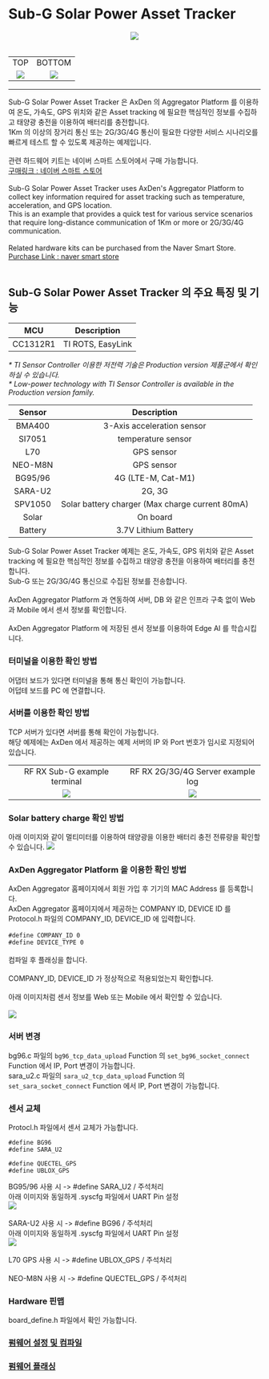 # Sub-G Solar Power Asset Tracker
<div align="center">
<img src="./asset/main_image.png">
</div>
<br>
<table>
<tr>
<tr align="center">
  <td>TOP</td>
  <td>BOTTOM</td>
</tr>
  <tr align="center">
    <td><img src="./asset/Asset_tracker_PCB_TOP_FLAT.jpeg"></td>
    <td><img src="./asset/Asset_tracker_PCB_BTM_FLAT.jpeg"></td>
  </tr>
</table>

-------------------------

Sub-G Solar Power Asset Tracker 은 AxDen 의 Aggregator Platform 를 이용하여 온도, 가속도, GPS 위치와 같은 Asset tracking 에 필요한 핵심적인 정보를 수집하고 태양광 충전을 이용하여 배터리를 충전합니다.
<br>
1Km 의 이상의 장거리 통신 또는 2G/3G/4G 통신이 필요한 다양한 서비스 시나리오를 빠르게 테스트 할 수 있도록 제공하는 예제입니다.
<br>
<br>
관련 하드웨어 키트는 네이버 스마트 스토어에서 구매 가능합니다.
<br>
[구매링크 : 네이버 스마트 스토어](https://smartstore.naver.com/axden)
<br>
<br>
Sub-G Solar Power Asset Tracker uses AxDen's Aggregator Platform to collect key information required for asset tracking such as temperature, acceleration, and GPS location.
<br>
This is an example that provides a quick test for various service scenarios that require long-distance communication of 1Km or more or 2G/3G/4G communication.
<br>
<br>
Related hardware kits can be purchased from the Naver Smart Store.
<br>
[Purchase Link : naver smart store](https://smartstore.naver.com/axden)
<br>
<br>
## Sub-G Solar Power Asset Tracker 의 주요 특징 및 기능

MCU | Description
:-------------------------:|:-------------------------:
CC1312R1 | TI ROTS, EasyLink

*\* TI Sensor Controller 이용한 저전력 기술은 Production version 제품군에서 확인하실 수 있습니다.*
<br>
*\* Low-power technology with TI Sensor Controller is available in the Production version family.*

Sensor | Description
:-------------------------:|:-------------------------:
BMA400 | 3-Axis acceleration sensor
SI7051 | temperature sensor
L70 | GPS sensor
NEO-M8N | GPS sensor
BG95/96 | 4G (LTE-M, Cat-M1)
SARA-U2 | 2G, 3G
SPV1050 | Solar battery charger (Max charge current 80mA)
Solar | On board
Battery | 3.7V Lithium Battery

Sub-G Solar Power Asset Tracker 예제는 온도, 가속도, GPS 위치와 같은 Asset tracking 에 필요한 핵심적인 정보를 수집하고 태양광 충전을 이용하여 배터리를 충전합니다.
<br>
Sub-G 또는 2G/3G/4G 통신으로 수집된 정보를 전송합니다.
<br>
<br>
AxDen Aggregator Platform 과 연동하여 서버, DB 와 같은 인프라 구축 없이 Web 과 Mobile 에서 센서 정보를 확인합니다.
<br>
<br>
AxDen Aggregator Platform 에 저장된 센서 정보를 이용하여 Edge AI 를 학습시킵니다.
<br>

### 터미널을 이용한 확인 방법
어댑터 보드가 있다면 터미널을 통해 통신 확인이 가능합니다.
<br>
어덥테 보드를 PC 에 연결합니다.

### 서버를 이용한 확인 방법
TCP 서버가 있다면 서버를 통해 확인이 가능합니다.
<br>
해당 예제에는 AxDen 에서 제공하는 예제 서버의 IP 와 Port 번호가 임시로 지정되어 있습니다.
<table>
  <tr align="center">
    <td>RF RX Sub-G example terminal</td>
    <td>RF RX 2G/3G/4G Server example log</td>
  </tr>
  <tr align="center">
    <td><img src="./asset/RX_Sub_G.png"></td>
    <td><img src="./asset/Server_Log.png"></td>
  </tr>
</table>

### Solar battery charge 확인 방법
아래 이미지와 같이 멀티미터를 이용하여 태양광을 이용한 배터리 충전 전류량을 확인할 수 있습니다.
<img src="./asset/CharCurrent.png">

### AxDen Aggregator Platform 을 이용한 확인 방법
AxDen Aggregator 홈페이지에서 회원 가입 후 기기의 MAC Address 를 등록합니다.
<br>
AxDen Aggregator 홈페이지에서 제공하는 COMPANY ID, DEVICE ID 를 Protocol.h 파일의 COMPANY_ID, DEVICE_ID 에 입력합니다.
<br>
<br>
`#define COMPANY_ID 0`
<br>
`#define DEVICE_TYPE 0`
<br>
<br>
컴파일 후 플래싱을 합니다.
<br>
<br>
COMPANY_ID, DEVICE_ID 가 정상적으로 적용되었는지 확인합니다.
<br>
<br>
아래 이미지처럼 센서 정보를 Web 또는 Mobile 에서 확인할 수 있습니다.
<br>
<br>
<img src="./asset/GPS_Log.png">

### 서버 변경
bg96.c 파일의 `bg96_tcp_data_upload` Function 의 `set_bg96_socket_connect` Function 에서 IP, Port 변경이 가능합니다.
<br>
sara_u2.c 파일의 `sara_u2_tcp_data_upload` Function 의 `set_sara_socket_connect` Function 에서 IP, Port 변경이 가능합니다.

### 센서 교체
Protocl.h 파일에서 센서 교체가 가능합니다.
<br>
```
#define BG96
#define SARA_U2

#define QUECTEL_GPS
#define UBLOX_GPS
````
BG95/96 사용 시 -> #define SARA_U2 / 주석처리
<br>
아래 이미지와 동일하게 .syscfg 파일에서 UART Pin 설정
<br>
<img src="./asset/BG96_UART_Setup.png">
<br>
<br>
SARA-U2 사용 시 -> #define BG96 / 주석처리
<br>
아래 이미지와 동일하게 .syscfg 파일에서 UART Pin 설정
<br>
<img src="./asset/SARA_U2_UART_Setup.png">
<br>
<br>
L70 GPS 사용 시 -> #define UBLOX_GPS / 주석처리
<br>
<br>
NEO-M8N 사용 시 -> #define QUECTEL_GPS / 주석처리

### Hardware 핀맵
board_define.h 파일에서 확인 가능합니다.

### [펌웨어 설정 및 컴파일](https://github.com/AxDen-Dev/CC1312R1_Ping_Pong_example_gcc)

### [펌웨어 플래싱](https://github.com/AxDen-Dev/CC1312R1_Ping_Pong_example_gcc)
